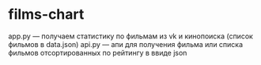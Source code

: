 # films-chart
app.py — получаем статистику по фильмам из vk и кинопоиска (список фильмов в data.json)
api.py — апи для получения фильма или списка фильмов отсортированных по рейтингу в ввиде json
